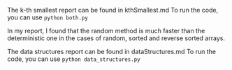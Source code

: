 The k-th smallest report can be found in kthSmallest.md 
To run the code, you can use `python both.py`

In my report, I found that the random method is much faster than the deterministic one in the cases of random, sorted and reverse sorted arrays.



The data structures report can be found in dataStructures.md
To run the code, you can use `python data_structures.py`
